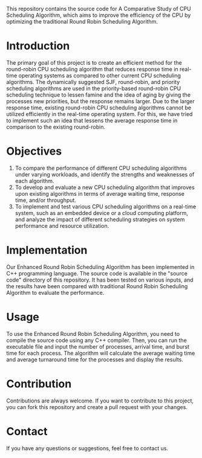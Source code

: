 This repository contains the source code for A Comparative Study of CPU Scheduling Algorithm, which aims to improve the efficiency of the CPU by optimizing the traditional Round Robin Scheduling Algorithm.

# Introduction
The primary goal of this project is to create an efficient method for the round-robin CPU 
scheduling algorithm that reduces response time in real-time operating systems as compared to 
other current CPU scheduling algorithms. The dynamically suggested SJF, round-robin, and 
priority scheduling algorithms are used in the priority-based round-robin CPU scheduling 
technique to lessen famine and the idea of aging by giving the processes new priorities, but the 
response remains larger. Due to the larger response time, existing round-robin CPU scheduling 
algorithms cannot be utilized efficiently in the real-time operating system. For this, we have 
tried to implement such an idea that lessens the average response time in comparison to the 
existing round-robin.

# Objectives
1. To compare the performance of different CPU scheduling algorithms under varying workloads, and identify the strengths and weaknesses of each algorithm.
2. To develop and evaluate a new CPU scheduling algorithm that improves upon existing algorithms in terms of average waiting time, response time, and/or throughput.
3. To implement and test various CPU scheduling algorithms on a real-time system, such as an embedded device or a cloud computing platform, and analyze the impact of different scheduling strategies on system performance and resource utilization.

# Implementation
Our Enhanced Round Robin Scheduling Algorithm has been implemented in C++ programming language. The source code is available in the "source code" directory of this repository. It has been tested on various inputs, and the results have been compared with traditional Round Robin Scheduling Algorithm to evaluate the performance.

# Usage
To use the Enhanced Round Robin Scheduling Algorithm, you need to compile the source code using any C++ compiler. Then, you can run the executable file and input the number of processes, arrival time, and burst time for each process. The algorithm will calculate the average waiting time and average turnaround time for the processes and display the results.

# Contribution
Contributions are always welcome. If you want to contribute to this project, you can fork this repository and create a pull request with your changes.

# Contact
If you have any questions or suggestions, feel free to contact us.
